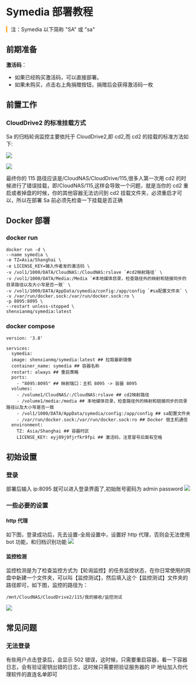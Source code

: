 # Symedia 部署教程

<span style="border-left: 3px solid orange; padding-left: 10px;">注：Symedia 以下简称 "SA" 或 "sa"
</span>

## 前期准备

**激活码**：

- 如果已经购买激活码，可以直接部署。
- 如果未购买，点击右上角捐赠按钮，捐赠后会获得激活码一枚

## 前置工作

### CloudDrive2 的标准挂载方式

Sa 的归档轮询监控主要依托于 CloudDrive2,即 cd2,而 cd2 的挂载的标准方法如下:

![](https://images.symedia.top/2025/04/06/20250406231003982.png)

![](https://images.symedia.top/2025/04/06/20250406231058061.png)

最终你的 115 路径应该是/CloudNAS/CloudDrive/115,很多人第一次用 cd2 的时候进行了错误挂载，即/CloudNAS/115,这样会导致一个问题，就是当你的 cd2 重启或者掉盘的时候，你的其他容器无法访问到 cd2 挂载文件夹，必须重启才可以，所以在部署 Sa 前必须先检查一下挂载是否正确

## Docker 部署

### docker run

```shell
docker run -d \
--name symedia \
-e TZ=Asia/Shanghai \
-e LICENSE_KEY=输入作者发的激活码 \
-v /vol1/1000/DATA/CloudNAS:/CloudNAS:rslave `#cd2映射路径` \
-v /vol1/1000/DATA/Media:/Media `#本地媒体目录，检查路径外的映射和链接同步的目录路径以及大小写是否一致` \
-v /vol1/1000/DATA/AppData/symedia/config:/app/config `#sa配置文件夹` \
-v /var/run/docker.sock:/var/run/docker.sock:ro \
-p 8095:8095 \
--restart unless-stopped \
shenxianmq/symedia:latest
```

### docker compose

```shell
version: '3.8'

services:
  symedia:
  image: shenxianmq/symedia:latest ## 拉取最新镜像
  container_name: symedia ## 容器名称
  restart: always ## 重启策略
  ports:
    - "8095:8095" ## 映射端口：主机 8095 -> 容器 8095
  volumes:
    - /volume1/CloudNAS/:/CloudNAS:rslave ## cd2映射路径
    - /volume1/media:/media ## 本地媒体目录，检查路径外的映射和链接同步的目录路径以及大小写是否一致
    - /vol1/1000/DATA/AppData/symedia/config:/app/config ## sa配置文件夹
    - /var/run/docker.sock:/var/run/docker.sock:ro ## Docker 宿主机通信
  environment:
    TZ: Asia/Shanghai ## 容器时区
    LICENSE_KEY: eyj89j9fjrfkr9fpi ## 激活码，注意冒号后面有空格
```

## 初始设置

### 登录

部署后输入 ip:8095 就可以进入登录界面了,初始账号密码为 admin password
![](https://images.symedia.top/2025/04/06/20250406231457183.png)

### 一些必要的设置

#### http 代理

如下图，登录成功后，先去设置-全局设置中，设置好 http 代理，否则会无法使用 bot 功能，和归档识别功能
![](https://images.symedia.top/2025/04/06/20250406231648215.png)

#### 监控检测

监控检测是为了检查监控方式为【轮询监控】的任务监控状态，在你日常使用的网盘中新建一个文件夹，可以叫【监控测试】，然后填入这个【监控测试】文件夹的路径即可，如下图，监控的路径为：

```shell
/mnt/CloudNAS/CloudDrive2/115/我的接收/监控测试
```

![](https://images.symedia.top/2025/04/06/20250406231718774.png)

## 常见问题

### 无法登录

有些用户点击登录后，会显示 502 错误，这时候，只需要重启容器，看一下容器日志，会有验证密钥出错的日志，这时候只需要把验证服务器的 IP 地址加入你代理软件的直连名单即可
